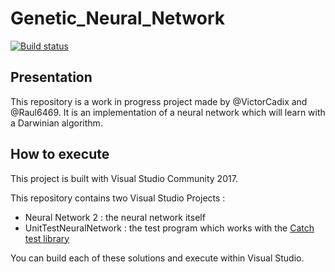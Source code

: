 # Genetic_Neural_Network
[![Build status](https://ci.appveyor.com/api/projects/status/ag67k7vs908ek79v?svg=true)](https://ci.appveyor.com/project/VictorCadix/neural-network-github)
## Presentation
This repository is a work in progress project made by @VictorCadix and @Raul6469. It is an implementation of a neural network which will learn with a Darwinian algorithm.

## How to execute
This project is built with Visual Studio Community 2017.

This repository contains two Visual Studio Projects :
- Neural Network 2 : the neural network itself
- UnitTestNeuralNetwork : the test program which works with the [Catch test library](https://github.com/philsquared/Catch)

You can build each of these solutions and execute within Visual Studio.
